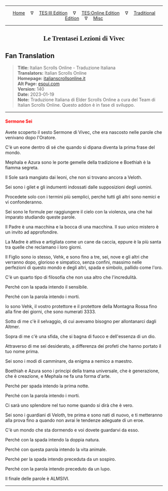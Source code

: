 
---

<!-- Jekyll Page Links -->

<center>
<a href="../../../../../index.html">Home</a>
&emsp;&nabla;&emsp;
<a href="../../../../index-tes3.html">TES:III Edition</a>
&emsp;&nabla;&emsp;
<a href="../../../../index-teso.html">TES:Online Edition</a>
&emsp;&nabla;&emsp;
<a href="../../../../index-traditional.html">Traditional Edition</a>
&emsp;&nabla;&emsp;
<a href="../../../../index-misc.html">Misc</a>
</center>

<!-- Markdown Body Below: -->

---

<center>
<h2><span style="font-family:Georgia">Le Trentasei Lezioni di Vivec</span></h2>
</center>

## Fan Translation

> __Title:__ Italian Scrolls Online - Traduzione Italiana\
> __Translators:__ Italian Scrolls Online\
> __Homepage:__ [italianscrollsonline.it][1]\
> __Alt Page:__ [esoui.com][2]\
> __Version:__ 140\
> __Date:__ 2023-01-19\
> __Note:__ Traduzione Italiana di Elder Scrolls Online a cura del Team di Italian Scrolls Online. Questo addon è in fase di sviluppo.

[1]: http://italianscrollsonline.it/
[2]: https://www.esoui.com/downloads/info2854-ItalianScrollsOnline-TraduzioneItaliana.html

---

#### <span style="color:red">Sermone Sei</span>

Avete scoperto il sesto Sermone di Vivec, che era nascosto nelle parole che venivano dopo l'Oratore.

C'è un eone dentro di sé che quando si dipana diventa la prima frase del mondo.

Mephala e Azura sono le porte gemelle della tradizione e Boethiah è la fiamma segreta.

Il Sole sarà mangiato dai leoni, che non si trovano ancora a Veloth.

Sei sono i gilet e gli indumenti indossati dalle supposizioni degli uomini.

Procedete solo con i termini più semplici, perché tutti gli altri sono nemici e vi confonderanno.

Sei sono le formule per raggiungere il cielo con la violenza, una che hai imparato studiando queste parole.

Il Padre è una macchina e la bocca di una macchina. Il suo unico mistero è un invito ad approfondire.

La Madre è attiva e artigliata come un cane da caccia, eppure è la più santa tra quelle che reclamano i loro giorni.

Il Figlio sono io stesso, Vehk, e sono fino a tre, sei, nove e gli altri che verranno dopo, glorioso e simpatico, senza confini, massimo nelle perfezioni di questo mondo e degli altri, spada e simbolo, pallido come l'oro.

C'è un quarto tipo di filosofia che non usa altro che l'incredulità.

Perché con la spada intendo il sensibile.

Perché con la parola intendo i morti.

Io sono Vehk, il vostro protettore e il protettore della Montagna Rossa fino alla fine dei giorni, che sono numerati 3333.

Sotto di me c'è il selvaggio, di cui avevamo bisogno per allontanarci dagli Altmer.

Sopra di me c'è una sfida, che si bagna di fuoco e dell'essenza di un dio.

Attraverso di me sei desiderato, a differenza dei profeti che hanno portato il tuo nome prima.

Sei sono i modi di camminare, da enigma a nemico a maestro.

Boethiah e Azura sono i principi della trama universale, che è generazione, che è creazione, e Mephala ne fa una forma d'arte.

Perché per spada intendo la prima notte.

Perché con la parola intendo i morti.

Ci sarà uno splendore nel tuo nome quando si dirà che è vero.

Sei sono i guardiani di Veloth, tre prima e sono nati di nuovo, e ti metteranno alla prova fino a quando non avrai le tendenze adeguate di un eroe.

C'è un mondo che sta dormendo e voi dovete guardarvi da esso.

Perché con la spada intendo la doppia natura.

Perché con questa parola intendo la vita animale.

Perché per la spada intendo preceduta da un sospiro.

Perché con la parola intendo preceduto da un lupo.

Il finale delle parole è ALMSIVI.

---
